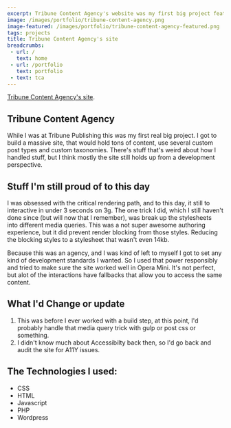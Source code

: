 ```yaml
---
excerpt: Tribune Content Agency's website was my first big project featuring a ton 1000s of posts, multiple custom post types, custom fields, custom taxonomies, and built using responsive design.
image: /images/portfolio/tribune-content-agency.png
image-featured: /images/portfolio/tribune-content-agency-featured.png
tags: projects
title: Tribune Content Agency's site
breadcrumbs:
 - url: /
   text: home
 - url: /portfolio
   text: portfolio
 - text: tca
---
```


[Tribune Content Agency's site](https://tribunecontentagency.com/).

## Tribune Content Agency

While I was at Tribune Publishing this was my first real big project. I got to build a massive site, that would hold tons of content, use several custom post types and custom taxonomies. There's stuff that's weird about how I handled stuff, but I think mostly the site still holds up from a development perspective.

## Stuff I'm still proud of to this day

I was obsessed with the critical rendering path, and to this day, it still to interactive in under 3 seconds on 3g. The one trick I did, which I still haven't done since (but will now that I remember), was break up the stylesheets into different media queries. This was a not super awesome authoring experience, but it did prevent render blocking from those styles. Reducing the blocking styles to a stylesheet that wasn't even 14kb.

Because this was an agency, and I was kind of left to myself I got to set any kind of development standards I wanted. So I used that power responsibly and tried to make sure the site worked well in Opera Mini. It's not perfect, but alot of the interactions have fallbacks that allow you to access the same content.

## What I'd Change or update

1. This was before I ever worked with a build step, at this point, I'd probably handle that media query trick with gulp or post css or something.
2. I didn't know much about Accessibilty back then, so I'd go back and audit the site for A11Y issues.

## The Technologies I used:

- CSS
- HTML
- Javascript
- PHP
- Wordpress
